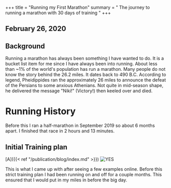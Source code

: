 +++ title = "Running my First Marathon" 
summary = " The journey to running a marathon with 30 days of training " 
+++
## February 26, 2020
## Background 
Running a marathon has always been something I have wanted to do. It is a bucket list item for me since I have always been into running. About less than ~1% of the world's population has run a marathon. Many people do not know the story behind the 26.2 miles. It dates back to 490 B.C. According to legend, Pheidippides ran the approximately 26 miles to announce the defeat of the Persians to some anxious Athenians. Not quite in mid-season shape, he delivered the message "Niki!" (Victory!) then keeled over and died. 
# Running History 
Before this I ran a half-marathon in September 2019 so about 6 months apart. I finished that race in 2 hours and 13 minutes.
## Initial Training plan 
[A]({{< ref "/publication/blog/index.md" >}})
 ![YES](/publication/mar.png)

This is what I came up with after seeing a few examples online. Before this strict training plan I had been running on and off for a couple months. This ensured that I would put in my miles in before the big day. 
